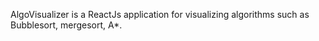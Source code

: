 AlgoVisualizer is a ReactJs application for visualizing algorithms such as Bubblesort, mergesort, A*.